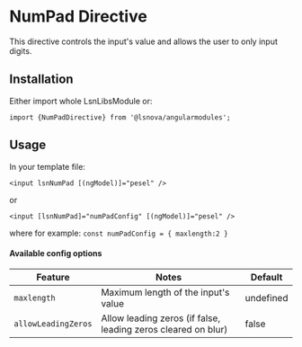 # NumPad Directive

This directive controls the input's value and allows the user to only input digits.

## Installation
Either import whole LsnLibsModule or: 

`import {NumPadDirective} from '@lsnova/angularmodules';`

## Usage
In your template file:

`<input lsnNumPad [(ngModel)]="pesel" />`

or

`<input [lsnNumPad]="numPadConfig" [(ngModel)]="pesel" />`

where for example: `const numPadConfig = { maxlength:2 }`

#### Available config options

| Feature             | Notes                                                         | Default      |
|---------------------|---------------------------------------------------------------|--------------|
| `maxlength`         | Maximum length of the input's value                           |   undefined  |
| `allowLeadingZeros` | Allow leading zeros (if false, leading zeros cleared on blur) |   false      |
